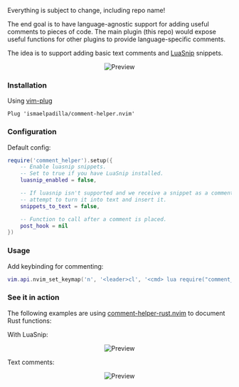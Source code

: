 Everything is subject to change, including repo name!

The end goal is to have language-agnostic support for adding useful comments to pieces of code. The main plugin (this repo) would expose useful functions for other plugins to provide language-specific comments.

The idea is to support adding basic text comments and [LuaSnip](https://github.com/L3MON4D3/LuaSnip) snippets.

<p align="center">
  <img alt="Preview" src="https://i.imgur.com/7k7ofRb.gif">
</p>

### Installation

Using [vim-plug](https://github.com/junegunn/vim-plug)

```viml
Plug 'ismaelpadilla/comment-helper.nvim'
```

### Configuration

Default config: 
```lua
require('comment_helper').setup({
    -- Enable luasnip snippets.
    -- Set to true if you have LuaSnip installed.
    luasnip_enabled = false,

    -- If luasnip isn't supported and we receive a snippet as a comment,
    -- attempt to turn it into text and insert it.
    snippets_to_text = false,

    -- Function to call after a comment is placed.
    post_hook = nil
})
```

### Usage

Add keybinding for commenting:

```lua
vim.api.nvim_set_keymap('n', '<leader>cl', '<cmd> lua require("comment_helper").CommentLine()', {})
```
### See it in action

The following examples are using [comment-helper-rust.nvim](https://github.com/ismaelpadilla/comment-helper-rust.nvim) to document Rust functions:

With LuaSnip:
<p align="center">
  <img alt="Preview" src="https://i.imgur.com/7k7ofRb.gif">
</p>

Text comments:
<p align="center">
  <img alt="Preview" src="https://i.imgur.com/Skz8fDc.gif">
</p>

